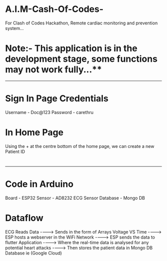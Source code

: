 # A.I.M-Cash-Of-Codes-
For Clash of Codes Hackathon, Remote cardiac monitoring and prevention system...

# Note:- This application is in the development stage, some functions may not work fully...**


********************************************************************************************************************************************************

# Sign In Page Credentials
Username - Doc@123
Password - carethru

# In Home Page 
Using the + at the centre bottom of the home page, we can create a new Patient ID

#

********************************************************************************************************************************************************

# Code in Arduino
Board - ESP32
Sensor - AD8232 ECG Sensor
Database - Mongo DB

# Dataflow
ECG Reads Data ---->  Sends in the form of Arrays Voltage VS Time  ----> ESP hosts a webserver in the WiFi Network ----> ESP sends the data to flutter Application ----> Where the real-time data is analysed for any potential heart attacks ----> Then stores the patient data in Mongo DB Database ie (Google Cloud)
                                              
